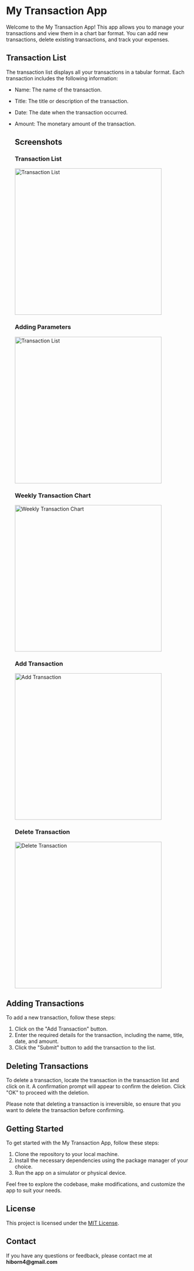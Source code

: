 
  <h1>My Transaction App</h1> 
 
Welcome to the My Transaction App! This app allows you to manage your transactions and view them in a chart bar format. You can add new transactions, delete existing transactions, and track your expenses.

## Transaction List

The transaction list displays all your transactions in a tabular format. Each transaction includes the following information:

- Name: The name of the transaction.
- Title: The title or description of the transaction.
- Date: The date when the transaction occurred.
- Amount: The monetary amount of the transaction.


  <h2>Screenshots</h2>
  
  <h3>Transaction List</h3>
  <img src="screenshots/transaction_list.jpg" alt="Transaction List" width="400">
 
  <h3>Adding Parameters</h3>
  <img src="screenshots/Data_set.jpg" alt="Transaction List" width="400">
  
  <h3>Weekly Transaction Chart</h3>
  <img src="screenshots/Chart_bar.jpg" alt="Weekly Transaction Chart" width="400">
  
  <h3>Add Transaction</h3>
  <img src="screenshots/add_transaction.jpg" alt="Add Transaction" width="400">
  
  <h3>Delete Transaction</h3>
  <img src="screenshots/Choose_Date.jpg" alt="Delete Transaction" width="400">

## Adding Transactions

To add a new transaction, follow these steps:

1. Click on the "Add Transaction" button.
2. Enter the required details for the transaction, including the name, title, date, and amount.
3. Click the "Submit" button to add the transaction to the list.

## Deleting Transactions

To delete a transaction, locate the transaction in the transaction list and click on it. A confirmation prompt will appear to confirm the deletion. Click "OK" to proceed with the deletion.

Please note that deleting a transaction is irreversible, so ensure that you want to delete the transaction before confirming.

## Getting Started

To get started with the My Transaction App, follow these steps:

1. Clone the repository to your local machine.
2. Install the necessary dependencies using the package manager of your choice.
3. Run the app on a simulator or physical device.

Feel free to explore the codebase, make modifications, and customize the app to suit your needs.

## License

This project is licensed under the [MIT License](LICENSE).
  
<h2>Contact</h2>

<p>If you have any questions or feedback, please contact me at <b>hiborn4@gmail.com</b> </p>
</body>
</html>
  
